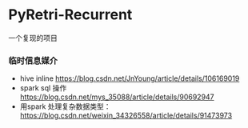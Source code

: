 # PyRetri-Recurrent
一个复现的项目
### 临时信息媒介
- hive inline https://blog.csdn.net/JnYoung/article/details/106169019
- spark sql 操作 https://blog.csdn.net/mys_35088/article/details/90692947
- 用spark 处理复杂数据类型： https://blog.csdn.net/weixin_34326558/article/details/91473973
